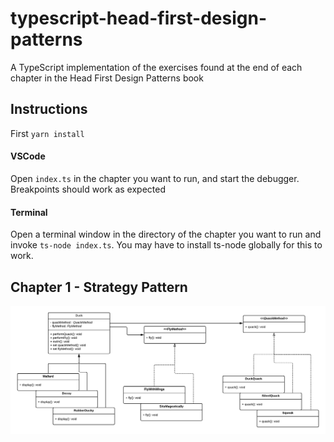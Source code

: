 # typescript-head-first-design-patterns
A TypeScript implementation of the exercises found at the end of each chapter in the
Head First Design Patterns book

## Instructions

First `yarn install`

#### VSCode
Open `index.ts` in the chapter you want to run, and start the debugger. Breakpoints should
work as expected

#### Terminal
Open a terminal window in the directory of the chapter you want to run
and invoke `ts-node index.ts`.
You may have to install ts-node globally for this to work.

## Chapter 1 - Strategy Pattern

![Strategy Pattern UML](/images/ch1.png)
